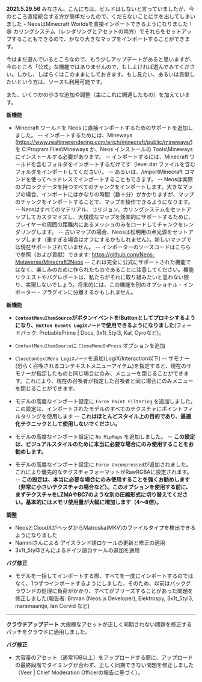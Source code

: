 **2021.5.29.56**
みなさん、こんにちは。ビルドはしないと言っていましたが、今のところ直接統合する方が簡単だったので、くだらないことに手を出してしまいました - NeosはMinecraft Worldsを直接インポートできるようになりました！:smile: カリングシステム（レンダリングとアセットの両方）でそれらをセットアップすることもできるので、かなり大きなマップをインポートすることができます。

今はまだ遊んでいるところなので、もう少しアップデートがあると思いますが、今のところ「公式」な機能ではありませんので、もしよければ遊んでみてください。しかし、しばらくはこのままにしておきます。もし見たい、あるいは貢献したいという方は、ソースも利用可能です。

また、いくつかの小さな追加や調整（主にこれに関連したもの）を加えています。

**新機能**
- Minecraft ワールドを Neos に直接インポートするためのサポートを追加しました。
-- インポートするためには、Mineways (<https://www.realtimerendering.com/erich/minecraft/public/mineways/>) を C:Program Files\Mineways か、Neos インストールの Tools\Mineways にインストールする必要があります。
-- インポートするには、Minecraft ワールドを含むフォルダをインポートするだけです（level.dat ファイルを含むフォルダをインポートしてください）。
-- あるいは、/importMinecraft <path to world> コマンドを使ってヘッドレスでインポートすることもできます。
-- Neosは実際のブロックデータを持つすべてのチャンクをインポートします。大きなマップの場合、インポートにはかなりの時間（数十分）がかかりますが、マップのチャンクをインポートすることで、マップを操作できるようになります。
-- Neosはすべてのマテリアル、コリジョン、カリングシステムをセットアップしてカスタマイズし、大規模なマップを効率的にサポートするために、プレイヤーの周囲の距離内にあるメッシュのみをロードしてチャンクをレンダリングします。
-- 古いマップの場合、Neosは松明用の点光源をセットアップします（重すぎる場合はオフにするかもしれません）。新しいマップでは現在サポートされていません。
-- インポーターのソースコードはこちらで参照（および貢献）できます:  <https://github.com/Neos-Metaverse/Minecraft2Neos>
-- これは完全に公式にサポートされた機能ではなく、楽しみのために作られたものであることに注意してください。機能リクエストやバグレポートは、私たちがそれに取り組みたいと思わない限り、実現しないでしょう。将来的には、この機能を別のオプショナル・インポーター・プラグインに分離するかもしれません。

**新機能**
- **`ContextMenuItemSource`がボタンイベントをIButtonとしてプロキシするようになり、`Button Events LogiXノード`で使用できるようになりました**(フィードバック: ProbablePrime | Docs, 3x1t_5tyl3, Kal, Cyroなど)。
- `ContextMenuItemSource`に `CloseMenuOnPress` オプションを追加
- `CloseContextMenu LogiXノード`を追加(LogiX/Interaction以下)
-- サモナー(恐らく召喚されるコンテキストメニューアイテム)を指定すると、現在のサモナーが指定したものと同じ場合にのみ、メニューを閉じることができます。これにより、現在の召喚者が指定した召喚者と同じ場合にのみメニューを閉じることができます。

- モデルの高度なインポート設定に `Force Point Filtering` を追加しました。
この設定は、インポートされたモデルのすべてのテクスチャにポイントフィルタリングを使用します -- **これはほとんどスタイル上の目的であり、最適化テクニックとして使用しないでください。**
- モデルの高度なインポート設定に `No MipMaps` を追加しました。
-- **この設定は、ビジュアルスタイルのために本当に必要な場合にのみ使用することをお勧めします。**
- モデルの高度なインポート設定に `Force Uncompressed`が追加されました。これにより優先的なテクスチャフォーマットがRawRGBAに設定されます。
-- **この設定は、本当に必要な場合にのみ使用することを強くお勧めします（非常に小さいテクスチャの場合など）。このオプションを使用する前に、まずテクスチャをLZMAやBC7のような別の圧縮形式に切り替えてください。基本的にはメモリ使用量が大幅に増加します（4～8倍）。**

**調整**
- NeosとCloudXがヘッダからMatroska(MKV)のファイルタイプを検出できるようになりました
- Nammiさんによる アイスランド語ロケールの更新と修正の適用
- 3x1t_5tyl3さんによるドイツ語ロケールの追加を適用

**バグ修正**
- モデルを一括してインポートする際、すべてを一度にインポートするのではなく、1つずつインポートするようにしました。そのため、以前はバックグラウンドの処理に負荷がかかり、すべてがフリーズすることがあった問題を修正しました(報告者: Bitman (Neos.js Developer), Elektrospy, 3x1t_5tyl3, marsmaantje, Ian Corvid など)

---------
**クラウドアップデート**
大規模なアセットが正しく同期されない問題を修正するパッチをクラウドに適用しました。

**バグ修正**
- 大容量のアセット（通常1GB以上）をアップロードする際に、アップロードの最終段階でタイミングが合わず、正しく同期できない問題を修正しました（Veer | Chief Moderation Officerの報告に基づく）。
